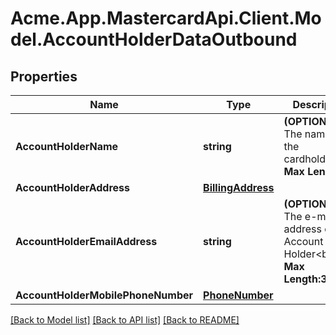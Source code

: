 
# Acme.App.MastercardApi.Client.Model.AccountHolderDataOutbound

## Properties

Name | Type | Description | Notes
------------ | ------------- | ------------- | -------------
**AccountHolderName** | **string** | __(OPTIONAL)__ The name of the cardholder&lt;br&gt; __Max Length:27__  | [optional] 
**AccountHolderAddress** | [**BillingAddress**](BillingAddress.md) |  | [optional] 
**AccountHolderEmailAddress** | **string** | __(OPTIONAL)__ The e-mail address of the Account Holder&lt;br&gt; __Max Length:320__  | [optional] 
**AccountHolderMobilePhoneNumber** | [**PhoneNumber**](PhoneNumber.md) |  | [optional] 

[[Back to Model list]](../README.md#documentation-for-models)
[[Back to API list]](../README.md#documentation-for-api-endpoints)
[[Back to README]](../README.md)

